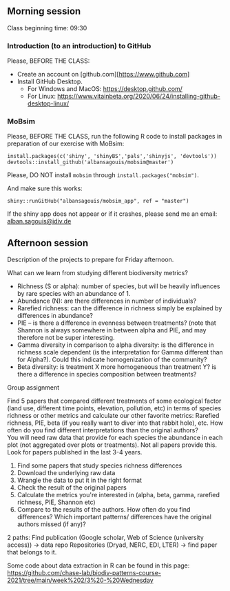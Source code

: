## Morning session

Class beginning time: 09:30  

### Introduction (to an introduction) to GitHub
Please, BEFORE THE CLASS:
 + Create an account on [github.com][https://www.github.com]
 + Install GitHub Desktop.  
   - For Windows and MacOS: https://desktop.github.com/  
   - For Linux: https://www.vitainbeta.org/2020/06/24/installing-github-desktop-linux/


### MoBsim
Please, BEFORE THE CLASS, run the following R code to install packages in preparation of our exercise with MoBsim:
```
install.packages(c('shiny', 'shinyBS','pals','shinyjs', 'devtools'))
devtools::install_github('albansagouis/mobsim@master')
```
Please, DO NOT install `mobsim` through `install.packages("mobsim")`.

And make sure this works:
```
shiny::runGitHub("albansagouis/mobsim_app", ref = "master")
```
If the shiny app does not appear or if it crashes, please send me an email: alban.sagouis@idiv.de


## Afternoon session

Description of the projects to prepare for Friday afternoon.

What can we learn from studying different biodiversity metrics? 
-	Richness (S or alpha): number of species, but will be heavily influences by rare species with an abundance of 1.  
-	Abundance (N): are there differences in number of individuals?
-	Rarefied richness: can the difference in richness simply be explained by differences in abundance? 
-	PIE – is there a difference in evenness between treatments? (note that Shannon is always somewhere in between alpha and PIE, and may therefore not be super interesting. 
-	Gamma diversity in comparison to alpha diversity: is the difference in richness scale dependent (is the interpretation for Gamma different than for Alpha?). Could this indicate homogenization of the community? 
-	Beta diversity: is treatment X more homogeneous than treatment Y? is there a difference in species composition between treatments? 



Group assignment 

Find 5 papers that compared different treatments of some ecological factor (land use, different time points, elevation, pollution, etc) in terms of species richness or other metrics and calculate our other favorite metrics: Rarefied richness, PIE, beta (if you really want to diver into that rabbit hole), etc. How often do you find different interpretations than the original authors?  
You will need raw data that provide for each species the abundance in each plot (not aggregated over plots or treatments). Not all papers provide this. Look for papers published in the last 3-4 years. 

1)	Find some papers that study species richness differences 
2)	Download the underlying raw data 
3)	Wrangle the data to put it in the right format 
4)	Check the result of the original papers
5)	Calculate the metrics you're interested in (alpha, beta, gamma, rarefied richness, PIE, Shannon etc)
6)	Compare to the results of the authors. How often do you find differences? Which important patterns/ differences have the original authors missed (if any)?
 

2 paths: 
Find publication (Google scholar, Web of Science (university access)) -> data repo 
Repositories (Dryad, NERC, EDI, LTER) -> find paper that belongs to it. 

Some code about data extraction in R can be found in this page:  
https://github.com/chase-lab/biodiv-patterns-course-2021/tree/main/week%202/3%20-%20Wednesday

